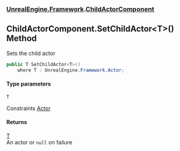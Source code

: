 ### [UnrealEngine.Framework](./UnrealEngine-Framework.md 'UnrealEngine.Framework').[ChildActorComponent](./ChildActorComponent.md 'UnrealEngine.Framework.ChildActorComponent')
## ChildActorComponent.SetChildActor&lt;T&gt;() Method
Sets the child actor  
```csharp
public T SetChildActor<T>()
    where T : UnrealEngine.Framework.Actor;
```
#### Type parameters
<a name='UnrealEngine-Framework-ChildActorComponent-SetChildActor-T-()-T'></a>
`T`  

Constraints [Actor](./Actor.md 'UnrealEngine.Framework.Actor')  
  
#### Returns
[T](#UnrealEngine-Framework-ChildActorComponent-SetChildActor-T-()-T 'UnrealEngine.Framework.ChildActorComponent.SetChildActor&lt;T&gt;().T')  
An actor or `null` on failure  
